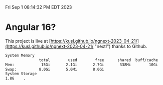 Fri Sep  1 08:14:32 PM EDT 2023

# Angular 16?


This project is live at [https://kusl.github.io/ngnext-2023-04-21/](https://kusl.github.io/ngnext-2023-04-21/ "next!") thanks to Github.

```bash
System Memory
               total        used        free      shared  buff/cache   available
Mem:            15Gi       2.1Gi       2.7Gi       338Mi        10Gi        12Gi
Swap:          8.0Gi       5.0Mi       8.0Gi
System Storage
1.8G	.
```
